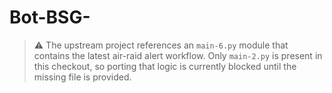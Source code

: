 # Bot-BSG-

> ⚠️ The upstream project references an `main-6.py` module that contains the
> latest air-raid alert workflow. Only `main-2.py` is present in this checkout,
> so porting that logic is currently blocked until the missing file is
> provided.